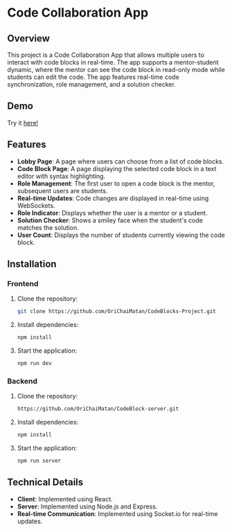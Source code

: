 # Code Collaboration App

## Overview
This project is a Code Collaboration App that allows multiple users to interact with code blocks in real-time. The app supports a mentor-student dynamic, where the mentor can see the code block in read-only mode while students can edit the code. The app features real-time code synchronization, role management, and a solution checker.

## Demo
Try it [here!](https://codeblocks-server-ori-chai-matan.onrender.com/)

## Features
- **Lobby Page**: A page where users can choose from a list of code blocks.
- **Code Block Page**: A page displaying the selected code block in a text editor with syntax highlighting.
- **Role Management**: The first user to open a code block is the mentor, subsequent users are students.
- **Real-time Updates**: Code changes are displayed in real-time using WebSockets.
- **Role Indicator**: Displays whether the user is a mentor or a student.
- **Solution Checker**: Shows a smiley face when the student's code matches the solution.
- **User Count**: Displays the number of students currently viewing the code block.

## Installation

### Frontend

1. Clone the repository:
   ```bash
   git clone https://github.com/OriChaiMatan/CodeBlocks-Project.git

2. Install dependencies:
   ```bash
   npm install

3. Start the application:
   ```bash
   npm run dev
### Backend
1. Clone the repository:
   ```bash
   https://github.com/OriChaiMatan/CodeBlock-server.git

2. Install dependencies:
   ```bash
   npm install

3. Start the application:
   ```bash
   npm run server
## Technical Details
- **Client**: Implemented using React.
- **Server**: Implemented using Node.js and Express.
- **Real-time Communication**: Implemented using Socket.io for real-time updates.
 
 
